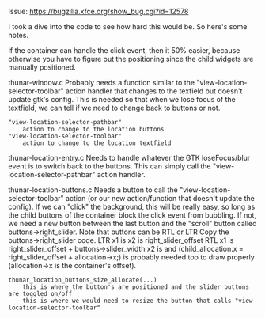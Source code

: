 Issue: https://bugzilla.xfce.org/show_bug.cgi?id=12578

I took a dive into the code to see how hard this would be. So here's some notes.

If the container can handle the click event, then it 50% easier, because otherwise you have to figure out the positioning since the child widgets are manually positioned.


thunar-window.c
	Probably needs a function similar to the "view-location-selector-toolbar" action handler that changes to the texfield but doesn't update gtk's config. This is needed so that when we lose focus of the textfield, we can tell if we need to change back to buttons or not.

	"view-location-selector-pathbar"
		action to change to the location buttons
	"view-location-selector-toolbar"
		action to change to the location textfield

thunar-location-entry.c
	Needs to handle whatever the GTK loseFocus/blur event is to switch back to the buttons. This can simply call the "view-location-selector-pathbar" action handler.

thunar-location-buttons.c
	Needs a button to call the "view-location-selector-toolbar" action (or our new action/function that doesn't update the config).
	If we can "click" the background, this will be really easy, so long as the child buttons of the container block the click event from bubbling.
	If not, we need a new button between the last button and the "scroll" button called buttons->right_slider.
		Note that buttons can be RTL or LTR
		Copy the buttons->right_slider code.
		LTR
			x1 is 
			x2 is right_slider_offset
		RTL
			x1 is right_slider_offset + buttons->slider_width
			x2 is
		and (child_allocation.x = right_slider_offset + allocation->x;) is probably needed too to draw properly (allocation->x is the container's offset).



	thunar_location_buttons_size_allocate(...)
		this is where the button's are positioned and the slider buttons are toggled on/off
		this is where we would need to resize the button that calls "view-location-selector-toolbar"

